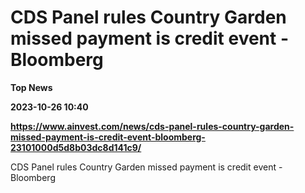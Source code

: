# CDS Panel rules Country Garden missed payment is credit event - Bloomberg
**Top News**

**2023-10-26 10:40**

**https://www.ainvest.com/news/cds-panel-rules-country-garden-missed-payment-is-credit-event-bloomberg-23101000d5d8b03dc8d141c9/**

CDS Panel rules Country Garden missed payment is credit event - Bloomberg